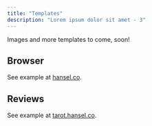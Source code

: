 ```yaml
---
title: "Templates"
description: "Lorem ipsum dolor sit amet - 3"
---
```


Images and more templates to come, soon!

## Browser

See example at [hansel.co](https://hansel.co).

## Reviews

See example at [tarot.hansel.co](https://tarot.hansel.co).

